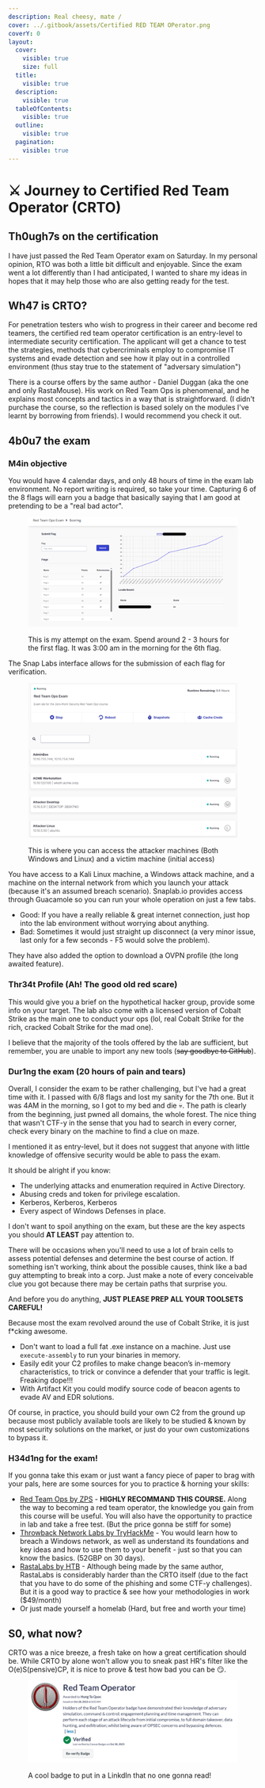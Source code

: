 ```yaml
---
description: Real cheesy, mate /
cover: ../.gitbook/assets/Certified RED TEAM OPerator.png
coverY: 0
layout:
  cover:
    visible: true
    size: full
  title:
    visible: true
  description:
    visible: true
  tableOfContents:
    visible: true
  outline:
    visible: true
  pagination:
    visible: true
---
```


# ⚔ Journey to Certified Red Team Operator (CRTO)

## Th0ugh7s on the certification

I have just passed the Red Team Operator exam on Saturday. In my personal opinion, RTO was both a little bit difficult and enjoyable. Since the exam went a lot differently than I had anticipated, I wanted to share my ideas in hopes that it may help those who are also getting ready for the test.&#x20;

## Wh47 is CRTO?

For penetration testers who wish to progress in their career and become red teamers, the certified red team operator certification is an entry-level to intermediate security certification. The applicant will get a chance to test the strategies, methods that cybercriminals employ to compromise IT systems and evade detection and see how it play out in a controlled environment (thus stay true to the statement of "adversary simulation")

There is a course offers by the same author - Daniel Duggan (aka the one and only RastaMouse). His work on Red Team Ops is phenomenal, and he explains most concepts and tactics in a way that is straightforward. (I didn't purchase the course, so the reflection is based solely on the modules I've learnt by borrowing from friends). I would recommend you check it out.

## 4b0u7 the exam

### M4in objective

You would have 4 calendar days, and only 48 hours of time in the exam lab environment. No report writing is required, so take your time. Capturing 6 of the 8 flags will earn you a badge that basically saying that I am good at pretending to be a "real bad actor".&#x20;

<figure><img src="../.gitbook/assets/Screenshot 2023-10-29 213118.png" alt=""><figcaption><p>This is my attempt on the exam. Spend around 2 - 3 hours for the first flag. It was 3:00 am in the morning for the 6th flag.</p></figcaption></figure>

The Snap Labs interface allows for the submission of each flag for verification.&#x20;

<figure><img src="../.gitbook/assets/Screenshot 2023-10-29 212336.png" alt=""><figcaption><p>This is where you can access the attacker machines (Both Windows and Linux) and a victim machine (initial access) </p></figcaption></figure>

You have access to a Kali Linux machine, a Windows attack machine, and a machine on the internal network from which you launch your attack (because it's an assumed breach scenario). Snaplab.io provides access through Guacamole so you can run your whole operation on just a few tabs.

* Good: If you have a really reliable & great internet connection, just hop into the lab environment without worrying about anything.
* Bad: Sometimes it would just straight up disconnect (a very minor issue, last only for a few seconds - F5 would solve the problem).

They have also added the option to download a OVPN profile (the long awaited feature).

### Thr34t Profile (Ah! The good old red scare)

This would give you a brief on the hypothetical hacker group, provide some info on your target. The lab also come with a licensed version of Cobalt Strike as the main one to conduct your ops (lol, real Cobalt Strike for the rich, cracked Cobalt Strike for the mad one).

I believe that the majority of the tools offered by the lab are sufficient, but remember, you are unable to import any new tools (~~say goodbye to GitHub~~).

### Dur1ng the exam (20 hours of pain and tears)

Overall, I consider the exam to be rather challenging, but I've had a great time with it. I passed with 6/8 flags and lost my sanity for the 7th one. But it was 4AM in the morning, so I got to my bed and die :skull:. The path is clearly from the beginning, just pwned all domains, the whole forest. The nice thing that wasn't CTF-y in the sense that you had to search in every corner, check every binary on the machine to find a clue on maze.&#x20;

I mentioned it as entry-level, but it does not suggest that anyone with little knowledge of offensive security would be able to pass the exam.&#x20;

It should be alright if you know:

* The underlying attacks and enumeration required in Active Directory.
* Abusing creds and token for privilege escalation.
* Kerberos, Kerberos, Kerberos
* Every aspect of Windows Defenses in place.

I don't want to spoil anything on the exam, but these are the key aspects you should **AT LEAST** pay attention to.

There will be occasions when you'll need to use a lot of brain cells to assess potential defenses and determine the best course of action. If something isn't working, think about the possible causes, think like a bad guy attempting to break into a corp. Just make a note of every conceivable clue you got because there may be certain paths that surprise you.&#x20;

And before you do anything, **JUST PLEASE PREP ALL YOUR TOOLSETS CAREFUL!**

Because most the exam revolved around the use of Cobalt Strike, it is just f\*cking awesome.&#x20;

* Don't want to load a full fat .exe instance on a machine. Just use `execute-assembly` to run your binaries in memory.
* Easily edit your C2 profiles to make change beacon’s in-memory characteristics, to trick or convince a defender that your traffic is legit. Freaking dope!!!
* With Artifact Kit you could modify source code of beacon agents to evade AV and EDR solutions.

Of course, in practice, you should build your own C2 from the ground up because most publicly available tools are likely to be studied & known by most security solutions on the market, or just do your own customizations to bypass it.&#x20;

### H34d1ng for the exam!

If you gonna take this exam or just want a fancy piece of paper to brag with your pals, here are some sources for you to practice & horning your skills:

* [Red Team Ops by ZPS](https://training.zeropointsecurity.co.uk/courses/red-team-ops) - **HIGHLY RECOMMAND THIS COURSE.** Along the way to becoming a red team operator, the knowledge you gain from this course will be useful. You will also have the opportunity to practice in lab and take a free test. (But the price gonna be stiff for some)
* [Throwback Network Labs by TryHackMe](https://tryhackme.com/network/throwback) - You would learn how to breach a Windows network, as well as understand its foundations and key ideas and how to use them to your benefit - just so that you can know the basics. (52GBP on 30 days).
* [RastaLabs by HTB](https://www.hackthebox.com/hacker/pro-labs) - Although being made by the same author, RastaLabs is considerably harder than the CRTO itself (due to the fact that you have to do some of the phishing and some CTF-y challenges). But it is a good way to practice & see how your methodologies in work ($49/month)&#x20;
* Or just made yourself a homelab (Hard, but free and worth your time)

## S0, what now?

CRTO was a nice breeze, a fresh take on how a great certification should be. While CRTO by alone won't allow you to sneak past HR's filter like the O(e)S(pensive)CP, it is nice to prove & test how bad you can be :smirk:.

<figure><img src="../.gitbook/assets/image (1).png" alt=""><figcaption><p>A cool badge to put in a LinkdIn that no one gonna read!</p></figcaption></figure>









